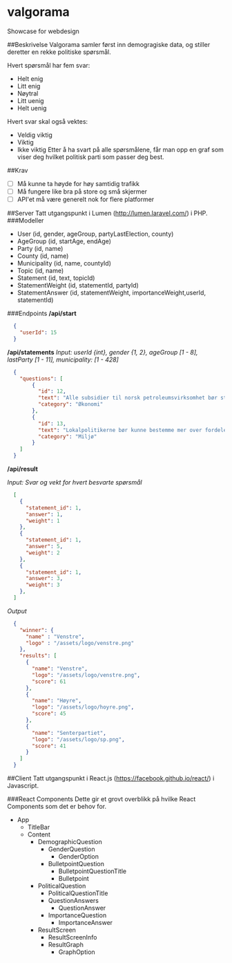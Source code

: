 # valgorama
Showcase for webdesign

##Beskrivelse
Valgorama samler først inn demogragiske data, og stiller deretter en rekke politiske spørsmål.

Hvert spørsmål har fem svar:
  - Helt enig
  - Litt enig
  - Nøytral
  - Litt uenig
  - Helt uenig

Hvert svar skal også vektes:
  - Veldig viktig
  - Viktig
  - Ikke viktig
Etter å ha svart på alle spørsmålene, får man opp en graf som viser deg hvilket politisk parti som passer deg best.

##Krav
- [ ] Må kunne ta høyde for høy samtidig trafikk
- [ ] Må fungere like bra på store og små skjermer
- [ ] API'et må være generelt nok for flere platformer

##Server
Tatt utgangspunkt i Lumen (http://lumen.laravel.com/) i PHP.
###Modeller
- User (id, gender, ageGroup, partyLastElection, county)
- AgeGroup (id, startAge, endAge)
- Party (id, name)
- County (id, name)
- Municipality (id, name, countyId)
- Topic (id, name)
- Statement (id, text, topicId)
- StatementWeight (id, statementId, partyId)
- StatementAnswer (id, statementWeight, importanceWeight,userId, statementId)

###Endpoints
**/api/start**
```json
  {
    "userId": 15
  }
```
**/api/statements**
*Input: userId {int}, gender {1, 2}, ageGroup [1 - 8], lastParty [1 - 11], municipality: [1 - 428]*
```json
  {
    "questions": [
    	{
    	  "id": 12,
    	  "text": "Alle subsidier til norsk petroleumsvirksomhet bør stoppes nå, og hele næringen bør avvikles innen 20 år.",
    	  "category": "Økonomi"
    	},
    	{
    	  "id": 13,
    	  "text": "Lokalpolitikerne bør kunne bestemme mer over fordelene for el-biler.",
    	  "category": "Miljø"
    	}
    ]
  }
```

**/api/result**

*Input: Svar og vekt for hvert besvarte spørsmål*
```json
  [
    {
      "statement_id": 1,
      "answer": 1,
      "weight": 1
    },
    {
      "statement_id": 1,
      "answer": 5,
      "weight": 2
    },
    {
      "statement_id": 1,
      "answer": 3,
      "weight": 3
    },
  ]
```
*Output*
```json
  {
    "winner": {
      "name" : "Venstre",
      "logo" : "/assets/logo/venstre.png"
    },
    "results": [
      {
        "name": "Venstre",
        "logo": "/assets/logo/venstre.png",
        "score": 61
      },
      {
        "name": "Høyre",
        "logo": "/assets/logo/hoyre.png",
        "score": 45
      },
      {
        "name": "Senterpartiet",
        "logo": "/assets/logo/sp.png",
        "score": 41
      }
    ]
  }
```

##Client
Tatt utgangspunkt i React.js (https://facebook.github.io/react/) i Javascript.

###React Components
Dette gir et grovt overblikk på hvilke React Components som det er behov for.
- App
  - TitleBar
  - Content
    - DemographicQuestion
      - GenderQuestion
        - GenderOption
      - BulletpointQuestion
        - BulletpointQuestionTitle
        - Bulletpoint
    - PoliticalQuestion
      - PoliticalQuestionTitle
      - QuestionAnswers
        - QuestionAnswer
      - ImportanceQuestion
        - ImportanceAnswer
    - ResultScreen
      - ResultScreenInfo
      - ResultGraph
        - GraphOption


